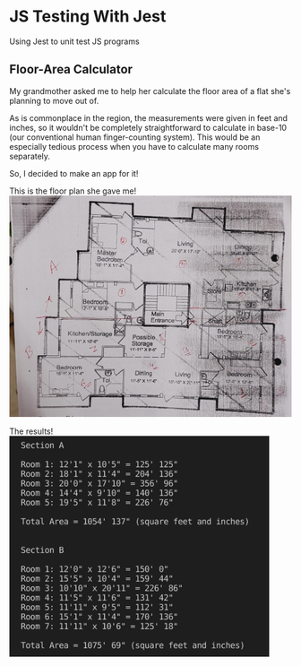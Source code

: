 # JS Testing With Jest
 Using Jest to unit test JS programs
 
 ## Floor-Area Calculator

My grandmother asked me to help her calculate the floor area of a flat she's planning to move out of.

As is commonplace in the region, the measurements were given in feet and inches, so it wouldn't be completely straightforward to calculate in base-10 (our conventional human finger-counting system). This would be an especially tedious process when you have to calculate many rooms separately.

So, I decided to make an app for it!


This is the floor plan she gave me!
![image](https://github.com/Ali-Qasim/JS-Testing-With-Jest/blob/main/Floor%20Area%20Calculator/floor_plan.png)

The results!
![image](https://github.com/Ali-Qasim/JS-Testing-With-Jest/blob/main/Floor%20Area%20Calculator/floorCalc.png)


